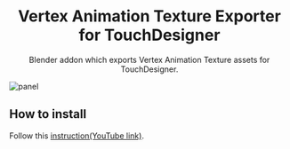 <div align="center">
  <h1>Vertex Animation Texture Exporter for TouchDesigner</h1>
 <p>Blender addon which exports Vertex Animation Texture assets for TouchDesigner.</p>
</div>

![panel](https://github.com/yumataesu/Blender.Vatd/blob/main/readme/panel.png)


## How to install
Follow this [instruction(YouTube link)](https://www.youtube.com/watch?v=14G_YIVdBd0).

